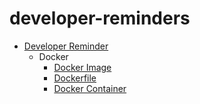 # developer-reminders

* [Developer Reminder](https://kovteba.github.io/developer-reminders/)
  * Docker
    * [Docker Image](https://kovteba.github.io/developer-reminders/#docker-image)
    * [Dockerfile](https://kovteba.github.io/developer-reminders/#docker-dockerfile)
    * [Docker Container](https://kovteba.github.io/developer-reminders/#docker-container)
